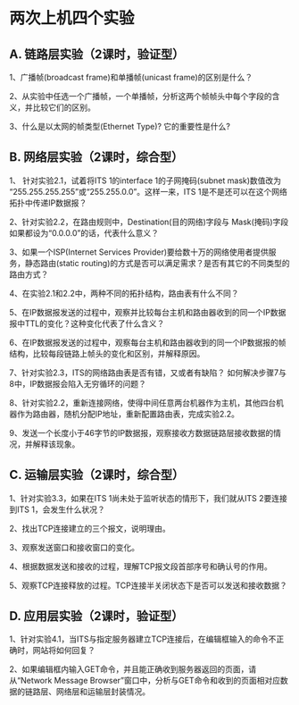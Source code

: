 # 两次上机四个实验
## A. 链路层实验（2课时，验证型）

1、广播帧(broadcast frame)和单播帧(unicast frame)的区别是什么？

2、从实验中任选一个广播帧，一个单播帧，分析这两个帧帧头中每个字段的含义，并比较它们的区别。

3、什么是以太网的帧类型(Ethernet Type)? 它的重要性是什么?

## B. 网络层实验（2课时，综合型）
1、 针对实验2.1，试着将ITS 1的interface 1的子网掩码(subnet mask)数值改为 “255.255.255.255”或“255.255.0.0”。这样一来，ITS 1是不是还可以在这个网络拓扑中传递IP数据报？

2、针对实验2.2，在路由规则中，Destination(目的网络)字段与 Mask(掩码)字段如果都设为“0.0.0.0”的话，代表什么意义？

3、如果一个ISP(Internet Services Provider)要给数十万的网络使用者提供服务，静态路由(static routing)的方式是否可以满足需求？是否有其它的不同类型的路由方式？

4、在实验2.1和2.2中，两种不同的拓扑结构，路由表有什么不同？

5、在IP数据报发送的过程中，观察并比较每台主机和路由器收到的同一个IP数据报中TTL的变化？这种变化代表了什么含义？

6、在IP数据报发送的过程中，观察每台主机和路由器收到的同一个IP数据报的帧结构，比较每段链路上帧头的变化和区别，并解释原因。

7、针对实验2.3，ITS的网络路由表是否有错，又或者有缺陷？ 如何解决步骤7与8中，IP数据报会陷入无穷循环的问题？

8、针对实验2.2，重新连接网络，使得中间任意两台机器作为主机，其他四台机器作为路由器，随机分配IP地址，重新配置路由表，完成实验2.2。

9、发送一个长度小于46字节的IP数据报，观察接收方数据链路层接收数据的情况，并解释该现象。

## C. 运输层实验（2课时，综合型）
1、针对实验3.3，如果在ITS 1尚未处于监听状态的情形下，我们就从ITS 2要连接到ITS 1，会发生什么状况？

2、找出TCP连接建立的三个报文，说明理由。

3、观察发送窗口和接收窗口的变化。

4、根据数据发送和接收的过程，理解TCP报文段首部序号和确认号的作用。

5、观察TCP连接释放的过程。TCP连接半关闭状态下是否可以发送和接收数据？

## D. 应用层实验（2课时，验证型）
1、针对实验4.1，当ITS与指定服务器建立TCP连接后，在编辑框输入的命令不正确时，网站将如何回复？

2、如果编辑框内输入GET命令，并且能正确收到服务器返回的页面，请从“Network Message Browser”窗口中，分析与GET命令和收到的页面相对应数据的链路层、网络层和运输层封装情况。
